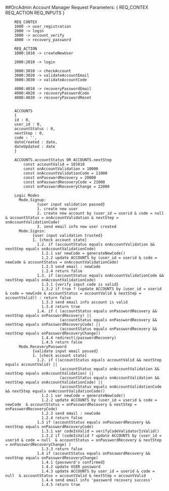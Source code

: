 ##OrcAdmin
        Account Manager
        Request Parameters: { REQ_CONTEX      REQ_ACTION      REQ_INPUTS }

        REQ_CONTEX
        1000 -> user_registration
        2000 -> login
        3000 -> account_verify
        4000 -> recovery_password

        REQ_ACTION
        1000:1010 -> createNewUser

        2000:2010 -> login

        3000:3010 -> checkAccount
        3000:3020 -> validateAccountEmail
        3000:3030 -> validateAccountCode

        4000:4010 -> recoveryPasswordEmail
        4000:4020 -> recoveryPasswordCode
        4000:4030 -> recoveryPasswordReset


        ACCOUNTS 
        {
        id : 0,
        user_id : 0,
        accountStatus : 0,
        nextStep : 0,
        code : '',
        dateCreated : date,
        dateUpdated : date
        }
       
        ACCOUNTS.accountStatus OR ACCOUNTS.nextStep
            const accountValid = 101010
            const onAccountValidation = 10000
            const onAccountValidationCode = 11000
            const onPasswordRecovery = 20000
            const onPasswordRecoveryCode = 21000
            const onPasswordRecoveryChange = 22000

        Logic Modes
          Mode.Signup: 
                  {user input validation passed}
                  1. create new user 
                  2. create new account by (user_id = userid & code = null  & accountStatus = onAccountValidation & nextStep = onAccountValidationCode)
                  3. send email info new user created
          Mode.Signin: 
                {user input validation trusted}
                1. [check account state] 
                  1.2. if (accountStatus equals onAccountValidation && nextStep equals onAccountValidationCode) 
                    1.2.1 var newCode = generateNewCode()
                    1.2.2 update ACCOUNTS by (user_id = userid & code = newCode & accountStatus = onAccountValidationCode) 
                    1.2.3 send email : newCode
                    1.2.4 return false
                  1.3. if (accountStatus equals onAccountValidationCode && nextStep equals onAccountValidationCode)
                    1.3.1 {verify input code is valid}
                    1.3.2 if true ? (update ACCOUNTS by (user_id = userid & code = newCode & accountStatus = accountValid & nextStep = accountValid)) : return false
                    1.3.3 send email info account is valid
                    1.3.4 return true
                  1.4. if ( (accountStatus equals onPasswordRecovery && nextStep equals onPasswordRecovery) || 
                            (accountStatus equals onPasswordRecovery && nextStep equals onPasswordRecoveryCode) ||
                            (accountStatus equals onPasswordRecovery && nextStep equals onPasswordRecoveryChange))          
                    1.4.4 redirect(/passwordRecovery)        
                    1.4.5 return false
          Mode.RecoveryPassword
                {validate input email passed}
                1. [check account state]
                  1.2. if ((accountStatus equals accountValid && nextStep equals accountValid) || 
                            (accountStatus equals onAccountValidation && nextStep equals onAccountValidation) || 
                            (accountStatus equals onAccountValidation && nextStep equals onAccountValidationCode) || 
                            (accountStatus equals onAccountValidationCode && nextStep equals onAccountValidationCode))
                    1.2.1 var newCode = generateNewCode()
                    1.2.2 update ACCOUNTS by (user_id = userid & code = newCode  & accountStatus = onPasswordRecovery & nextStep = onPasswordRecoveryCode)
                    1.2.3 send email : newCode
                    1.2.4 return false
                  1.3 if (accountStatus equals onPasswordRecovery && nextStep equals onPasswordRecoveryCode)
                    1.3.1 var codeIsValid = verifyCodeValidatorIsValid()
                    1.3.2 if (codeIsValid ? update ACCOUNTS by (user_id = userid & code = null  & accountStatus = onPasswordRecovery & nextStep = onPasswordRecoveryChange) )
                    1.3.3 return false
                  1.4 if (accountStatus equals onPasswordRecovery && nextStep equals onPasswordRecoveryChange)
                    1.4.1 {password's confirmed}
                    1.4.2 update USER password 
                    1.4.3 update ACCOUNTS by user_id = userid & code = null  & accountStatus = accountValid & nextStep = accountValid
                    1.4.4 send email info 'password recovery success'
                    1.4.5 return true

        

        




